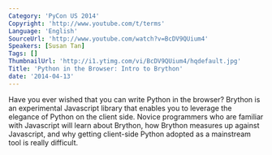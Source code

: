```yaml
---
Category: 'PyCon US 2014'
Copyright: 'http://www.youtube.com/t/terms'
Language: 'English'
SourceUrl: 'http://www.youtube.com/watch?v=BcDV9QUium4'
Speakers: [Susan Tan]
Tags: []
ThumbnailUrl: 'http://i1.ytimg.com/vi/BcDV9QUium4/hqdefault.jpg'
Title: 'Python in the Browser: Intro to Brython'
date: '2014-04-13'
---
```

Have you ever wished that you can write Python in the browser? Brython is an experimental Javascript library that enables you to leverage the elegance of Python on the client side. Novice programmers who are familiar with Javascript will learn about Brython, how Brython measures up against Javascript, and why getting client-side Python adopted as a mainstream tool is really difficult.
